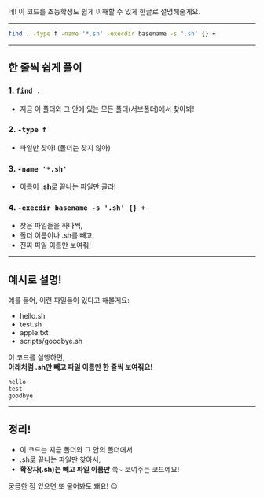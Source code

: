네! 이 코드를 초등학생도 쉽게 이해할 수 있게 한글로 설명해줄게요.

---

```bash
find . -type f -name '*.sh' -execdir basename -s '.sh' {} +
```

---

## 한 줄씩 쉽게 풀이

### 1. `find .`
- 지금 이 폴더와 그 안에 있는 모든 폴더(서브폴더)에서 찾아봐!

### 2. `-type f`
- 파일만 찾아! (폴더는 찾지 않아)

### 3. `-name '*.sh'`
- 이름이 **.sh**로 끝나는 파일만 골라!

### 4. `-execdir basename -s '.sh' {} +`
- 찾은 파일들을 하나씩,
- 폴더 이름이나 .sh를 빼고,
- 진짜 파일 이름만 보여줘!

---

## 예시로 설명!

예를 들어, 이런 파일들이 있다고 해볼게요:
- hello.sh
- test.sh
- apple.txt
- scripts/goodbye.sh

이 코드를 실행하면,  
**아래처럼 .sh만 빼고 파일 이름만 한 줄씩 보여줘요!**

```
hello
test
goodbye
```

---

## 정리!

- 이 코드는 지금 폴더와 그 안의 폴더에서
- .sh로 끝나는 파일만 찾아서,
- **확장자(.sh)는 빼고 파일 이름만** 쭉~ 보여주는 코드예요!

궁금한 점 있으면 또 물어봐도 돼요! 😊
